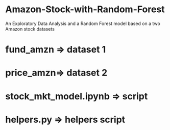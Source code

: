 # Amazon-Stock-with-Random-Forest
An Exploratory Data Analysis and a Random Forest model based on a two Amazon stock datasets

# fund_amzn => dataset 1
# price_amzn=> dataset 2
# stock_mkt_model.ipynb => script
# helpers.py => helpers script
